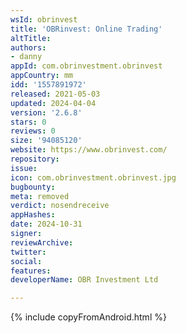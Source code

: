 ```yaml
---
wsId: obrinvest
title: 'OBRinvest: Online Trading'
altTitle: 
authors:
- danny
appId: com.obrinvestment.obrinvest
appCountry: mm
idd: '1557891972'
released: 2021-05-03
updated: 2024-04-04
version: '2.6.8'
stars: 0
reviews: 0
size: '94085120'
website: https://www.obrinvest.com/
repository: 
issue: 
icon: com.obrinvestment.obrinvest.jpg
bugbounty: 
meta: removed
verdict: nosendreceive
appHashes: 
date: 2024-10-31
signer: 
reviewArchive: 
twitter: 
social: 
features: 
developerName: OBR Investment Ltd

---
```


{% include copyFromAndroid.html %}
